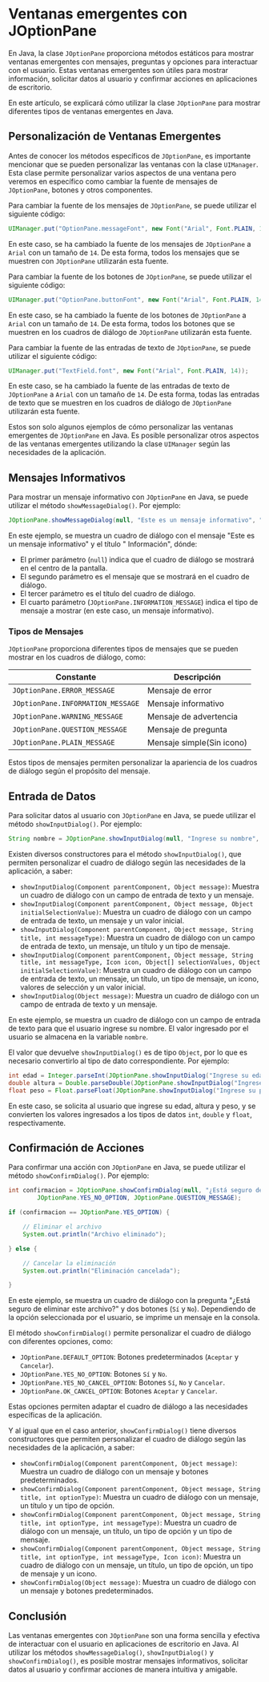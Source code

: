 # Ventanas emergentes con JOptionPane

En Java, la clase `JOptionPane` proporciona métodos estáticos para mostrar ventanas emergentes con mensajes, preguntas y
opciones para interactuar con el usuario. Estas ventanas emergentes son útiles para mostrar información, solicitar datos
al usuario y confirmar acciones en aplicaciones de escritorio.

En este artículo, se explicará cómo utilizar la clase `JOptionPane` para mostrar diferentes tipos de ventanas emergentes
en Java.

## Personalización de Ventanas Emergentes

Antes de conocer los métodos específicos de `JOptionPane`, es importante mencionar que se pueden personalizar las
ventanas con la clase `UIManager`. Esta clase permite personalizar varios aspectos de una ventana pero veremos en
específico como cambiar la fuente de mensajes de `JOptionPane`, botones y otros componentes.

Para cambiar la fuente de los mensajes de `JOptionPane`, se puede utilizar el siguiente código:

```java
UIManager.put("OptionPane.messageFont", new Font("Arial", Font.PLAIN, 14));
```

En este caso, se ha cambiado la fuente de los mensajes de `JOptionPane` a `Arial` con un tamaño de `14`. De esta forma,
todos los mensajes que se muestren con `JOptionPane` utilizarán esta fuente.

Para cambiar la fuente de los botones de `JOptionPane`, se puede utilizar el siguiente código:

```java
UIManager.put("OptionPane.buttonFont", new Font("Arial", Font.PLAIN, 14));
```

En este caso, se ha cambiado la fuente de los botones de `JOptionPane` a `Arial` con un tamaño de `14`. De esta forma,
todos los botones que se muestren en los cuadros de diálogo de `JOptionPane` utilizarán esta fuente.

Para cambiar la fuente de las entradas de texto de `JOptionPane`, se puede utilizar el siguiente código:

```java
UIManager.put("TextField.font", new Font("Arial", Font.PLAIN, 14));
```

En este caso, se ha cambiado la fuente de las entradas de texto de `JOptionPane` a `Arial` con un tamaño de `14`. De
esta forma, todas las entradas de texto que se muestren en los cuadros de diálogo de `JOptionPane` utilizarán esta
fuente.

Estos son solo algunos ejemplos de cómo personalizar las ventanas emergentes de `JOptionPane` en Java. Es posible
personalizar otros aspectos de las ventanas emergentes utilizando la clase `UIManager` según las necesidades de la
aplicación.

## Mensajes Informativos

Para mostrar un mensaje informativo con `JOptionPane` en Java, se puede utilizar el método `showMessageDialog()`. Por
ejemplo:

```java
JOptionPane.showMessageDialog(null, "Este es un mensaje informativo", "Información", JOptionPane.INFORMATION_MESSAGE);
```

En este ejemplo, se muestra un cuadro de diálogo con el mensaje "Este es un mensaje informativo" y el título "
Información", dónde:

* El primer parámetro (`null`) indica que el cuadro de diálogo se mostrará en el centro de la pantalla.
* El segundo parámetro es el mensaje que se mostrará en el cuadro de diálogo.
* El tercer parámetro es el título del cuadro de diálogo.
* El cuarto parámetro (`JOptionPane.INFORMATION_MESSAGE`) indica el tipo de mensaje a mostrar (en este caso, un mensaje
  informativo).

### Tipos de Mensajes

`JOptionPane` proporciona diferentes tipos de mensajes que se pueden mostrar en los cuadros de diálogo, como:

| Constante                         | Descripción               |
|-----------------------------------|---------------------------|
| `JOptionPane.ERROR_MESSAGE`       | Mensaje de error          |
| `JOptionPane.INFORMATION_MESSAGE` | Mensaje informativo       |
| `JOptionPane.WARNING_MESSAGE`     | Mensaje de advertencia    |
| `JOptionPane.QUESTION_MESSAGE`    | Mensaje de pregunta       |
| `JOptionPane.PLAIN_MESSAGE`       | Mensaje simple(Sin icono) |

Estos tipos de mensajes permiten personalizar la apariencia de los cuadros de diálogo según el propósito del mensaje.

## Entrada de Datos

Para solicitar datos al usuario con `JOptionPane` en Java, se puede utilizar el método `showInputDialog()`. Por ejemplo:

```java
String nombre = JOptionPane.showInputDialog(null, "Ingrese su nombre", "Entrada de Datos", JOptionPane.QUESTION_MESSAGE);
```

Existen diversos constructores para el método `showInputDialog()`, que permiten personalizar el cuadro de diálogo según
las necesidades de la aplicación, a saber:

* `showInputDialog(Component parentComponent, Object message)`: Muestra un cuadro de diálogo con un campo de entrada de
  texto y un mensaje.
* `showInputDialog(Component parentComponent, Object message, Object initialSelectionValue)`: Muestra un cuadro de
  diálogo con un campo de entrada de texto, un mensaje y un valor inicial.
* `showInputDialog(Component parentComponent, Object message, String title, int messageType)`: Muestra un cuadro de
  diálogo con un campo de entrada de texto, un mensaje, un título y un tipo de mensaje.
* `showInputDialog(Component parentComponent, Object message, String title, int messageType, Icon icon, Object[]
  selectionValues, Object initialSelectionValue)`: Muestra un cuadro de diálogo con un campo de entrada de texto, un
  mensaje, un título, un tipo de mensaje, un icono, valores de selección y un valor inicial.
* `showInputDialog(Object message)`: Muestra un cuadro de diálogo con un campo de entrada de texto y un mensaje.

En este ejemplo, se muestra un cuadro de diálogo con un campo de entrada de texto para que el usuario ingrese su nombre.
El valor ingresado por el usuario se almacena en la variable `nombre`.

El valor que devuelve `showInputDialog()` es de tipo `Object`, por lo que es necesario convertirlo al tipo de dato
correspondiente. Por ejemplo:

```java
int edad = Integer.parseInt(JOptionPane.showInputDialog("Ingrese su edad"));
double altura = Double.parseDouble(JOptionPane.showInputDialog("Ingrese su altura"));
float peso = Float.parseFloat(JOptionPane.showInputDialog("Ingrese su peso"));
```

En este caso, se solicita al usuario que ingrese su edad, altura y peso, y se convierten los valores ingresados a los
tipos de datos `int`, `double` y `float`, respectivamente.

## Confirmación de Acciones

Para confirmar una acción con `JOptionPane` en Java, se puede utilizar el método `showConfirmDialog()`. Por ejemplo:

```java
int confirmacion = JOptionPane.showConfirmDialog(null, "¿Está seguro de eliminar este archivo?", "Confirmación",
        JOptionPane.YES_NO_OPTION, JOptionPane.QUESTION_MESSAGE);

if (confirmacion == JOptionPane.YES_OPTION) {

    // Eliminar el archivo
    System.out.println("Archivo eliminado");

} else {

    // Cancelar la eliminación
    System.out.println("Eliminación cancelada");

}
```

En este ejemplo, se muestra un cuadro de diálogo con la pregunta "¿Está seguro de eliminar este archivo?" y dos botones
(`Sí` y `No`). Dependiendo de la opción seleccionada por el usuario, se imprime un mensaje en la consola.

El método `showConfirmDialog()` permite personalizar el cuadro de diálogo con diferentes opciones, como:

* `JOptionPane.DEFAULT_OPTION`: Botones predeterminados (`Aceptar` y `Cancelar`).
* `JOptionPane.YES_NO_OPTION`: Botones `Sí` y `No`.
* `JOptionPane.YES_NO_CANCEL_OPTION`: Botones `Sí`, `No` y `Cancelar`.
* `JOptionPane.OK_CANCEL_OPTION`: Botones `Aceptar` y `Cancelar`.

Estas opciones permiten adaptar el cuadro de diálogo a las necesidades específicas de la aplicación.

Y al igual que en el caso anterior, `showConfirmDialog()` tiene diversos constructores que permiten personalizar el
cuadro de diálogo según las necesidades de la aplicación, a saber:

* `showConfirmDialog(Component parentComponent, Object message)`: Muestra un cuadro de diálogo con un mensaje y botones
  predeterminados.
* `showConfirmDialog(Component parentComponent, Object message, String title, int optionType)`: Muestra un cuadro de
  diálogo con un mensaje, un título y un tipo de opción.
* `showConfirmDialog(Component parentComponent, Object message, String title, int optionType, int messageType)`: Muestra
  un cuadro de diálogo con un mensaje, un título, un tipo de opción y un tipo de mensaje.
* `showConfirmDialog(Component parentComponent, Object message, String title, int optionType, int messageType, Icon
  icon)`: Muestra un cuadro de diálogo con un mensaje, un título, un tipo de opción, un tipo de mensaje y un icono.
* `showConfirmDialog(Object message)`: Muestra un cuadro de diálogo con un mensaje y botones predeterminados.

## Conclusión

Las ventanas emergentes con `JOptionPane` son una forma sencilla y efectiva de interactuar con el usuario en
aplicaciones de escritorio en Java. Al utilizar los métodos `showMessageDialog()`, `showInputDialog()` y
`showConfirmDialog()`, es posible mostrar mensajes informativos, solicitar datos al usuario y confirmar acciones de
manera intuitiva y amigable.